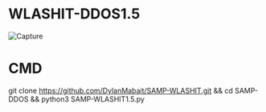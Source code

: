 # WLASHIT-DDOS1.5

![Capture](https://user-images.githubusercontent.com/111334471/230767315-ab524c69-25fa-4610-8a4b-3ac134aebcb1.PNG)

# CMD 

git clone https://github.com/DylanMabait/SAMP-WLASHIT.git && cd SAMP-DDOS && python3 SAMP-WLASHIT1.5.py

